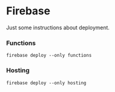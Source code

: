 # Firebase
Just some instructions about deployment.

### Functions
```
firebase deploy --only functions
```

### Hosting
```
firebase deploy --only hosting
```